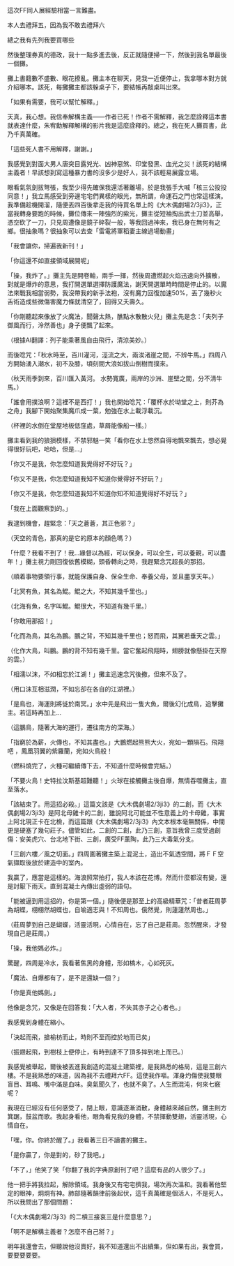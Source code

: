 這次FF同人展經驗相當一言難盡。

本人去禮拜五，因為我不敢去禮拜六

總之我有先列我要買哪些

然後整理券真的德政，我十一點多進去後，反正就隨便掃一下，然後到我名單最後一個攤。

攤上書籍數不盛數、眼花撩亂。攤主本在聊天，見我一近便停止，我拿哪本對方就介紹哪本。該死，每攤攤主都該躲桌子下，要結帳再敲桌叫出來。

「如果有需要，我可以幫忙解釋。」

天真，我心想。我信奉解構主義——作者已死！作者不需解釋，我怎麼詮釋這本書就表達什麼，朱宥勳解釋解構的影片我是這麼詮釋的。總之，我在死人攤買書，此乃千真萬確。

「這些死人書不用解釋，謝謝。」

我感覺到對面大男人唐突目露兇光、凶神惡煞、印堂發黑、血光之災！該死的結構主義者！早該想到寫這種暴力書的沒多少是好人，我不該輕易展露立場。

眼看氣氛劍拔弩張，我至少得先確保我還活著離場，於是我張手大喊「核三公投投同意！」我立馬感受到旁邊宅宅們異樣的眼光，無所謂，命運石之門也常這樣演。我準備趁機開溜，隨便丟四百後拿走我的待買名單上的《大木偶劇場2/3ji3》，正當我轉身要跑的時候，攤位傳來一陣強烈的紫光，攤主從短袖掏出武士刀並高舉，憑空砍了一刀，只見周遭像是鏡子碎裂一般，等我回過神來，我已身在無何有之鄉。很抽象嗎？很抽象可以去查「雷電將軍稻妻主線過場動畫」

「我會讓你，掃遍我新刊！」

「你這還不如直接領域展開呢」

「操，我炸了。」攤主先是開卷軸，兩手一揮，然後周遭燃起火焰迅速向外擴散，對就是爆炸的意思，我打開選單選擇防護魔法，謝天開選單時時間是停止的。以魔法來戰我相當弱勢，我沒帶我的新手法袍，沒有魔力回復加速50%，丟了幾秒火舌術造成些微傷害魔力條就清空了，回得又夭壽久。

「你剛聽起來像放了火魔法，聞聲太熱，醮點水散散火兒」攤主先是念：「夫列子御風而行，泠然善也」身子便飄了起來。

（根據AI翻譯：列子能乘著風自由飛行，清涼美妙。）

而後唸咒：「秋水時至，百川灌河，涇流之大，兩涘渚崖之間，不辨牛馬。」四周八方開始湧入潮水，初不及膝，頃刻間大浪如拔山倒樹而撲來。

（秋天雨季到來，百川匯入黃河。 水勢寬廣，兩岸的沙洲、崖壁之間，分不清牛馬。）

「誰會用撲浪啊？這裡不是西打！」我也開始唸咒：「覆杯水於坳堂之上，則芥為之舟」我腳下開始聚集魔爪成一葉，勉強在水上載浮載沉。

（杯裡的水倒在堂屋地板低窪處，草屑能像船一樣。）

攤主看到我的狼狽模樣，不禁邪魅一笑「看你在水上悠然自得地飄來飄去，想必覺得很好玩吧，哈哈，但是…」

「你又不是我，你怎麼知道我覺得好不好玩？」

「你又不是我，你怎麼知道我知不知道你覺得好不好玩？」

「你又不是我，你怎麼知道我知不知道你知不知道覺得好不好玩？」

「我在上面觀察到的。」

我逮到機會，趕緊念：「天之蒼蒼，其正色邪？」

（天空的青色，那真的是它的原本的顏色嗎？）

「什麼？我看不到了！我…緣督以為經，可以保身，可以全生，可以養親，可以盡年！」攤主視力剛回復依舊模糊，頭昏轉向之時，我趕緊念咒超長的那招。

（順着事物要領行事，就能保護自身、保全生命、奉養父母，並且盡享天年。）

「北冥有魚，其名為鯤。鯤之大，不知其幾千里也。」

（北海有魚，名字叫鯤。鯤很大，不知道有幾千里。）

「你敢用那招！」

「化而為鳥，其名為鵬。鵬之背，不知其幾千里也；怒而飛，其翼若垂天之雲。」

（化作大鳥，叫鵬。鵬的背不知有幾千里。當它奮起飛翔時，翅膀就像懸掛在天際的雲。）

「相濡以沫，不如相忘於江湖！」攤主迅速念咒後撤，但來不及了。

（用口沫互相滋潤，不如忘卻在各自的江湖裡。）

「是鳥也，海運則將徙於南冥。」水中先是飛出一隻大魚，爾後幻化成鳥，追擊攤主。若這時再加上…

（這鵬鳥，隨著大海的運行，遷往南方的深海。）

「指窮於為薪，火傳也，不知其盡也。」大鵬燃起熊熊大火，宛如一顆隕石。飛翔吧 ，鳳凰羽翼的紫羅蘭，宛如火鳥般！

（燃料燒完了，火種可繼續傳下去，不知道什麼時候會完結。）

「不要火鳥！史特拉汶斯基超難聽！」火球在接觸攤主後自爆，無情吞噬攤主，直至落水。

「該結束了。用這招必殺。」這篇文該是《大木偶劇場2/3ji3》的二創，而《大木偶劇場2/3ji3》是阿北母雞卡的二創，雖說阿北可能並不性意義上的卡母雞，事實上阿北現正卡在北檢，而這篇跟《大木偶劇場2/3ji3》內文本根本毫無關係，中間更是硬塞了幾句莊子。儘管如此，二創的二創，此乃三創，意旨我曾三度受過創傷：安美虎穴、台北地下街、三創，廣受FF薰陶，此乃三大毒氣分支。

「三創六樓／風之切面。」四周圍著攤主築上混泥土，造出不氣透空間，將ＦＦ空氣擷取後放於建造中的室內。

我贏了，應當是這樣的。海浪照常拍打，我人本該在花博。然而什麼都沒有變，還是討厭下雨天。直到混凝土內傳出虛弱的語句。

「能被逼到用這招的，你是第一個。」隨後便是那至上的高級精華咒：「昔者莊周夢為胡蝶，栩栩然胡蝶也，自喻適志與！不知周也。俄然覺，則蘧蘧然周也。」

（莊周夢到自己是蝴蝶，活靈活現，心情自在，忘了自己是莊周。忽然醒來，才發現自己是莊周。）

「操，我他媽必炸。」

驚醒，四周是冷水，我看著焦黑的身體，形如槁木，心如死灰。

「魔法、自爆都有了，是不是還缺一個？」

「你是真他媽劍。」

他像是念咒，又像是在回答我：「大人者，不失其赤子之心者也。」

我感覺到身體在縮小。

「決起而飛，搶榆枋而止，時則不至而控於地而已矣」

（振翅起飛，到樹枝上便停止，有時到達不了頂多摔到地上而已。）

我感覺被舉起，爾後被丟進我創造的混凝土建築裡，是我熟悉的格局，這是三創六樓。不是我熟悉的味道，因為我不去禮拜六FF。這使我作嘔。渾身灼傷使我雙眼盲目、耳鳴、嘴中滿是血味。臭氣聞久了，也就不臭了。人生而混沌，何來七竅呢？

我現在已經沒有任何感受了，閉上眼，意識逐漸消散，身體越來越自然，攤主則方箕踞，鼓盆而歌。我起身看他，眼角看見我的身體，不禁揮動雙翅，活靈活現，心情自在。

「嘿，你。你終於醒了。」我看著三日不讀書的攤主。

「是你贏了，你是對的，砂了我吧。」

「不了，」他笑了笑「你翻了我的字典原創刊了吧？這麼有品的人很少了。」

他一把手將我拉起，解除領域。我身後又有宅宅擠我，場次再次溫和。我看著他堅定的眼神，炯炯有神。肺部隨著韻律前後起伏，這千真萬確是個活人，不是死人。所以我問出了那個問題：

「《大木偶劇場2/3ji3》的二槓三接哀三是什麼意思？」

「啊不是解構主義者？怎麼不自己掰？」

明年我還會去，但聽說他沒賣好，我不知道還出不出續集，但如果有出，我會買，要要要要要。